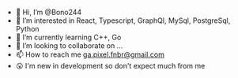 - 👋 Hi, I’m @Bono244
- 👀 I’m interested in React, Typescript, GraphQl, MySql, PostgreSql, Python
- 🌱 I’m currently learning C++, Go
- 💞️ I’m looking to collaborate on ...
- 📫 How to reach me ga.pixel.fnbr@gmail.com
- 😮 I'm new in development so don't expect much from me

<!---
Bono244/Bono244 is a ✨ special ✨ repository because its `README.md` (this file) appears on your GitHub profile.
You can click the Preview link to take a look at your changes.
--->
